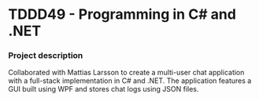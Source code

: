 # TDDD49 - Programming in C\# and .NET

### Project description
Collaborated with Mattias Larsson to create a multi-user chat application with a full-stack implementation in C# and .NET. The application features a GUI built using WPF and stores chat logs using JSON files.
